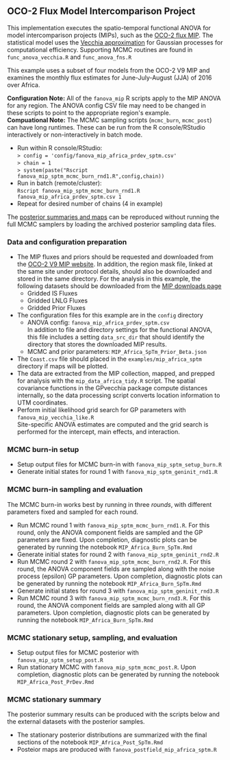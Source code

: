 ## OCO-2 Flux Model Intercomparison Project

This implementation executes the spatio-temporal functional ANOVA for model intercomparison projects (MIPs), such as the [OCO-2 flux MIP](https://gml.noaa.gov/ccgg/OCO2_v9mip/). The statistical model uses the [Vecchia approximation](https://doi.org/10.1214/19-STS755) for Gaussian processes for computational efficiency. Supporting MCMC routines are found in `func_anova_vecchia.R` and `func_anova_fns.R`

This example uses a subset of four models from the OCO-2 V9 MIP and examines the monthly flux estimates for June-July-August (JJA) of 2016 over Africa.

**Configuration Note:** All of the `fanova_mip` R scripts apply to the MIP ANOVA for any region. The ANOVA config CSV file may need to be changed in these scripts to point to the appropriate region's example.  
**Compuational Note:** The MCMC sampling scripts (`mcmc_burn`, `mcmc_post`) can have long runtimes. These can be run from the R console/RStudio interactively or non-interactively in batch mode. 

* Run within R console/RStudio:  
`> config = 'config/fanova_mip_africa_prdev_sptm.csv'`  
`> chain = 1`  
`> system(paste("Rscript fanova_mip_sptm_mcmc_burn_rnd1.R",config,chain))`
* Run in batch (remote/cluster):  
`Rscript fanova_mip_sptm_mcmc_burn_rnd1.R fanova_mip_africa_prdev_sptm.csv 1`
* Repeat for desired number of chains (4 in example)

The [posterior summaries and maps](#mcmc-stationary-summary) can be reproduced without running the full MCMC samplers by loading the archived posterior sampling data files.

### Data and configuration preparation

* The MIP fluxes and priors should be requested and downloaded from the [OCO-2 V9 MIP website](https://gml.noaa.gov/ccgg/OCO2_v9mip/). In addition, the region mask file, linked at the same site under protocol details, should also be downloaded and stored in the same directory. For the analysis in this example, the following datasets should be downloaded from the [MIP downloads page](https://gml.noaa.gov/ccgg/OCO2_v9mip/download.php)
    - Gridded IS Fluxes
    - Gridded LNLG Fluxes
    - Gridded Prior Fluxes
* The configuration files for this example are in the `config` directory
    - ANOVA config: `fanova_mip_africa_prdev_sptm.csv`  
In addition to file and directory settings for the functional ANOVA, this file includes a setting `data_src_dir` that should identify the directory that stores the downloaded MIP results.
    - MCMC and prior parameters: `MIP_Africa_SpTm_Prior_Beta.json`
* The `Coast.csv` file should placed in the `examples/mip_africa_sptm` directory if maps will be plotted.
* The data are extracted from the MIP collection, mapped, and prepped for analysis with the `mip_data_africa_tidy.R` script. The spatial covariance functions in the GPvecchia package compute distances internally, so the data processing script converts location information to UTM coordinates.
* Perform initial likelihood grid search for GP parameters with `fanova_mip_vecchia_like.R`  
Site-specific ANOVA estimates are computed and the grid search is performed for the intercept, main effects, and interaction.

### MCMC burn-in setup

* Setup output files for MCMC burn-in with `fanova_mip_sptm_setup_burn.R`
* Generate initial states for round 1 with `fanova_mip_sptm_geninit_rnd1.R`

### MCMC burn-in sampling and evaluation

The MCMC burn-in works best by running in three *rounds*, with different parameters fixed and sampled for each round.

* Run MCMC round 1 with `fanova_mip_sptm_mcmc_burn_rnd1.R`. For this round, only the ANOVA component fields are sampled and the GP parameters are fixed. Upon completion, diagnostic plots can be generated by running the notebook `MIP_Africa_Burn_SpTm.Rmd`
* Generate initial states for round 2 with `fanova_mip_sptm_geninit_rnd2.R`
* Run MCMC round 2 with `fanova_mip_sptm_mcmc_burn_rnd2.R`. For this round, the ANOVA component fields are sampled along with the noise process (epsilon) GP parameters. Upon completion, diagnostic plots can be generated by running the notebook `MIP_Africa_Burn_SpTm.Rmd`
* Generate initial states for round 3 with `fanova_mip_sptm_geninit_rnd3.R`
* Run MCMC round 3 with `fanova_mip_sptm_mcmc_burn_rnd3.R`. For this round, the ANOVA component fields are sampled along with all GP parameters. Upon completion, diagnostic plots can be generated by running the notebook `MIP_Africa_Burn_SpTm.Rmd`

### MCMC stationary setup, sampling, and evaluation

* Setup output files for MCMC posterior with `fanova_mip_sptm_setup_post.R`
* Run stationary MCMC with `fanova_mip_sptm_mcmc_post.R`. Upon completion, diagnostic plots can be generated by running the notebook `MIP_Africa_Post_PrDev.Rmd`

### MCMC stationary summary 

The posterior summary results can be produced with the scripts below and the external datasets with the posterior samples.

* The stationary posterior distributions are summarized with the final sections of the notebook `MIP_Africa_Post_SpTm.Rmd`
* Posteior maps are produced with `fanova_postfield_mip_africa_sptm.R` 

